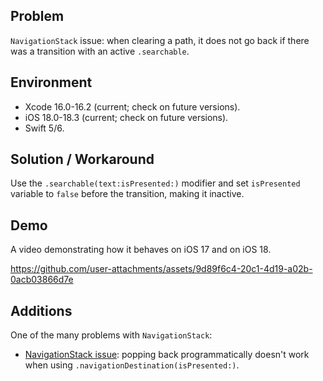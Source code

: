 ## Problem


`NavigationStack` issue: when clearing a path, it does not go back if there was a transition with an active `.searchable`.


## Environment


- Xcode 16.0-16.2 (current; check on future versions).
- iOS 18.0-18.3 (current; check on future versions).
- Swift 5/6.


## Solution / Workaround


Use the `.searchable(text:isPresented:)` modifier and set `isPresented` variable to `false` before the transition, making it inactive.


## Demo


A video demonstrating how it behaves on iOS 17 and on iOS 18.


https://github.com/user-attachments/assets/9d89f6c4-20c1-4d19-a02b-0acb03866d7e


## Additions


One of the many problems with `NavigationStack`:
- [NavigationStack issue](https://github.com/VAndrJ/awesome-apple-bugs/blob/main/Bugs/NavigationStackIssuePoppingBackIsPresented/README.md): popping back programmatically doesn't work when using `.navigationDestination(isPresented:)`.

